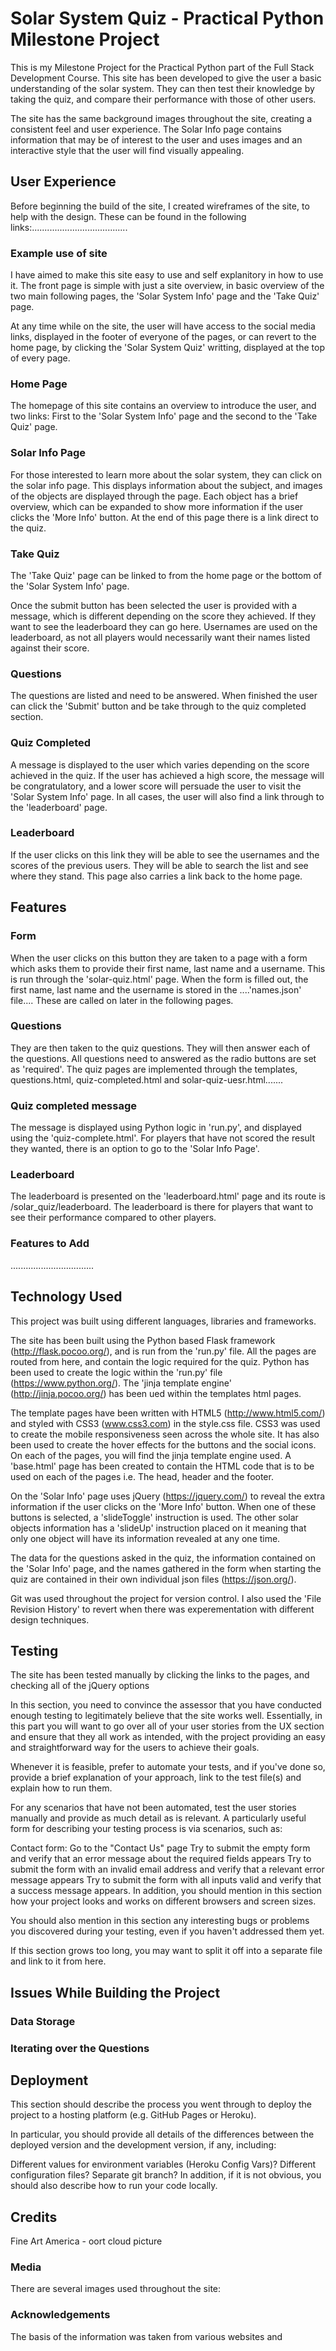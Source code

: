# Solar System Quiz - Practical Python Milestone Project

This is my Milestone Project for the Practical Python part of the Full Stack Development Course. This site has been developed to give the user a basic understanding of the solar system. They can then test their knowledge by taking the quiz, and compare their performance with those of other users.

The site has the same background images throughout the site, creating a consistent feel and user experience. The Solar Info page contains information that may be of interest to the user and uses images and an interactive style that the user will find visually appealing.

## User Experience

Before beginning the build of the site, I created wireframes of the site, to help with the design. These can be found in the following links:......................................

### Example use of site

I have aimed to make this site easy to use and self explanitory in how to use it. The front page is simple with just a site overview, in basic overview of the two main following pages, the 'Solar System Info' page and the 'Take Quiz' page.

At any time while on the site, the user will have access to the social media links, displayed in the footer of everyone of the pages, or can revert to the home page, by clicking the 'Solar System Quiz' writting, displayed at the top of every page.

### Home Page

The homepage of this site contains an overview to introduce the user, and two links: First to the 'Solar System Info' page and the second to the 'Take Quiz' page.

### Solar Info Page

For those interested to learn more about the solar system, they can click on the solar info page. This displays information about the subject, and images of the objects are displayed through the page. Each object has a brief overview, which can be expanded to show more information if the user clicks the 'More Info' button. At the end of this page there is a link direct to the quiz.

### Take Quiz

The 'Take Quiz' page can be linked to from the home page or the bottom of the 'Solar System Info' page. 

Once the submit button has been selected the user is provided with a message, which is different depending on the score they achieved. If they want to see the leaderboard they can go here. Usernames are used on the leaderboard, as not all players would necessarily want their names listed against their score. 

### Questions

The questions are listed and need to be answered. When finished the user can click the 'Submit' button and be take through to the quiz completed section.

### Quiz Completed

A message is displayed to the user which varies depending on the score achieved in the quiz. If the user has achieved a high score, the message will be congratulatory, and a lower score will persuade the user to visit the 'Solar System Info' page. In all cases, the user will also find a link through to the 'leaderboard' page.

### Leaderboard

If the user clicks on this link they will be able to see the usernames and the scores of the previous users. They will be able to search the list and see where they stand. This page also carries a link back to the home page.

## Features

### Form 

When the user clicks on this button they are taken to a page with a form which asks them to provide their first name, last name and a username. This is run through the 'solar-quiz.html' page. When the form is filled out, the first name, last name and the username is stored in the ....'names.json' file.... These are called on later in the following pages.

### Questions

They are then taken to the quiz questions. They will then answer each of the questions. All questions need to answered as the radio buttons are set as 'required'. The quiz pages are implemented through the templates, questions.html, quiz-completed.html and solar-quiz-uesr.html.......

### Quiz completed message

The message is displayed using Python logic in 'run.py', and displayed using the 'quiz-complete.html'. For players that have not scored the result they wanted, there is an option to go to the 'Solar Info Page'.

### Leaderboard

The leaderboard is presented on the 'leaderboard.html' page and its route is /solar_quiz/leaderboard. The leaderboard is there for players that want to see their performance compared to other players.

### Features to Add

.................................

## Technology Used

This project was built using different languages, libraries and frameworks. 

The site has been built using the Python based Flask framework (http://flask.pocoo.org/), and is run from the 'run.py' file. All the pages are routed from here, and contain the logic required for the quiz. Python has been used to create the logic within the 'run.py' file (https://www.python.org/). The 'jinja template engine' (http://jinja.pocoo.org/) has been ued within the templates html pages.

The template pages have been written with HTML5 (http://www.html5.com/) and styled with CSS3 (www.css3.com) in the style.css file. CSS3 was used to create the mobile responsiveness seen across the whole site. It has also been used to create the hover effects for the buttons and the social icons. On each of the pages, you will find the jinja template engine used. A 'base.html' page has been created to contain the HTML code that is to be used on each of the pages i.e. The head, header and the footer.

On the 'Solar Info' page uses jQuery (https://jquery.com/) to reveal the extra information if the user clicks on the 'More Info' button. When one of these buttons is selected, a 'slideToggle' instruction is used. The other solar objects information has a 'slideUp' instruction placed on it meaning that only one object will have its information revealed at any one time. 

The data for the questions asked in the quiz, the information contained on the 'Solar Info' page, and the names gathered in the form when starting the quiz are contained in their own individual json files (https://json.org/). 

Git was used throughout the project for version control. I also used the 'File Revision History' to revert when there was experementation with different design techniques.

## Testing

The site has been tested manually by clicking the links to the pages, and checking all of the jQuery options 








In this section, you need to convince the assessor that you have conducted enough testing to legitimately believe that the site works well. Essentially, in this part you will want to go over all of your user stories from the UX section and ensure that they all work as intended, with the project providing an easy and straightforward way for the users to achieve their goals.

Whenever it is feasible, prefer to automate your tests, and if you've done so, provide a brief explanation of your approach, link to the test file(s) and explain how to run them.

For any scenarios that have not been automated, test the user stories manually and provide as much detail as is relevant. A particularly useful form for describing your testing process is via scenarios, such as:

Contact form:
Go to the "Contact Us" page
Try to submit the empty form and verify that an error message about the required fields appears
Try to submit the form with an invalid email address and verify that a relevant error message appears
Try to submit the form with all inputs valid and verify that a success message appears.
In addition, you should mention in this section how your project looks and works on different browsers and screen sizes.

You should also mention in this section any interesting bugs or problems you discovered during your testing, even if you haven't addressed them yet.

If this section grows too long, you may want to split it off into a separate file and link to it from here.

## Issues While Building the Project

### Data Storage

### Iterating over the Questions



## Deployment

This section should describe the process you went through to deploy the project to a hosting platform (e.g. GitHub Pages or Heroku).

In particular, you should provide all details of the differences between the deployed version and the development version, if any, including:

Different values for environment variables (Heroku Config Vars)?
Different configuration files?
Separate git branch?
In addition, if it is not obvious, you should also describe how to run your code locally.

## Credits

Fine Art America - oort cloud picture

### Media

There are several images used throughout the site:

### Acknowledgements

The basis of the information was taken from various websites and 



